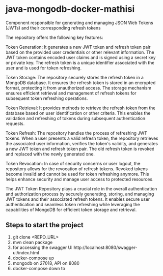 # java-mongodb-docker-mathisi
Component responsible for generating and managing JSON Web Tokens (JWTs) and their corresponding refresh tokens

The repository offers the following key features:

Token Generation: It generates a new JWT token and refresh token pair based on the provided user credentials or other relevant information. The JWT token contains encoded user claims and is signed using a secret key or private key. The refresh token is a unique identifier associated with the user and is used for token refreshing.

Token Storage: The repository securely stores the refresh token in a MongoDB database. It ensures the refresh token is stored in an encrypted format, protecting it from unauthorized access. The storage mechanism ensures efficient retrieval and management of refresh tokens for subsequent token refreshing operations.

Token Retrieval: It provides methods to retrieve the refresh token from the database based on user identification or other criteria. This enables the validation and refreshing of tokens during subsequent authentication requests.

Token Refresh: The repository handles the process of refreshing JWT tokens. When a user presents a valid refresh token, the repository retrieves the associated user information, verifies the token's validity, and generates a new JWT token and refresh token pair. The old refresh token is revoked and replaced with the newly generated one.

Token Revocation: In case of security concerns or user logout, the repository allows for the revocation of refresh tokens. Revoked tokens become invalid and cannot be used for token refreshing anymore. This helps enhance security and manage user access to protected resources.

The JWT Token Repository plays a crucial role in the overall authentication and authorization process by securely generating, storing, and managing JWT tokens and their associated refresh tokens. It enables secure user authentication and seamless token refreshing while leveraging the capabilities of MongoDB for efficient token storage and retrieval.

## Steps to start the project
1. git clone <REPO_URL>
2. mvn clean package
3. for accessing the swagger UI http://localhost:8080/swagger-ui/index.html
3. docker-compose up
4. mongodb on 27018, API on 8080
5. docker-compose down to <stop>
